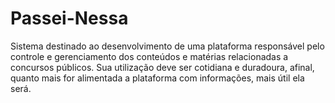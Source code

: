 # Passei-Nessa
Sistema destinado ao desenvolvimento de uma plataforma responsável pelo controle e gerenciamento dos conteúdos e matérias relacionadas a concursos públicos. Sua utilização deve ser cotidiana e duradoura, afinal, quanto mais for alimentada a plataforma com informações, mais útil ela será.
